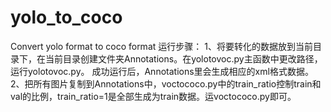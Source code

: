 # yolo_to_coco
Convert yolo format to coco format
运行步骤：
1、将要转化的数据放到当前目录下，在当前目录创建文件夹Annotations。在yolotovoc.py主函数中更改路径，运行yolotovoc.py。
  成功运行后，Annotations里会生成相应的xml格式数据。
2、把所有图片复制到Annotations中，voctococo.py中的train_ratio控制train和val的比例，train_ratio=1是全部生成为train数据。运voctococo.py即可。
